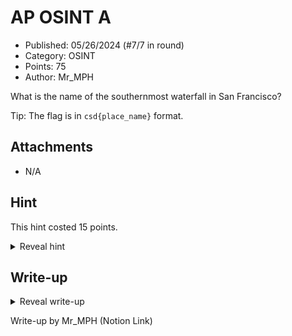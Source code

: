 # AP OSINT A

- Published: 05/26/2024 (#7/7 in round)
- Category: OSINT
- Points: 75
- Author: Mr_MPH

What is the name of the southernmost waterfall in San Francisco?

Tip: The flag is in `csd{place_name}` format.

## Attachments

- N/A

## Hint

This hint costed 15 points.

<details>
<summary>Reveal hint</summary>

OpenStreetMap can be queried.

</details>

## Write-up

<details>
<summary>Reveal write-up</summary>

[Click this link for the solution.](https://mr-mph.notion.site/CyberStudents-CTF-Challenge-Writeup-2-c3952c4015174d90bb7ff5bfa3a02318)

Flag: ```csd{grey_fox_creek_fountain}```

</details>

Write-up by Mr_MPH (Notion Link)
